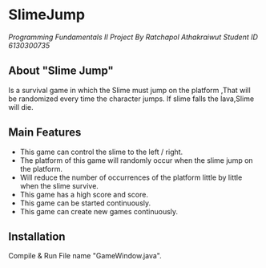 # SlimeJump
*Programming Fundamentals II Project By Ratchapol Athakraiwut Student ID 6130300735*
## About "Slime Jump"
Is a survival game in which the Slime must jump on the platform ,That will be randomized every time the character jumps.
If slime falls the lava,Slime will die.
## Main Features
* This game can control the slime to the left / right.
* The platform of this game will randomly occur when the slime jump on the platform.
* Will reduce the number of occurrences of the platform little by little when the slime survive.
* This game has a high score and score.
* This game can be started continuously.
* This game can create new games continuously.
## Installation
Compile & Run File name "GameWindow.java".
